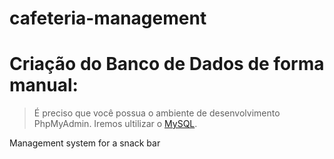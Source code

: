 # cafeteria-management
# Criação do Banco de Dados de forma manual:

> É preciso que você possua o ambiente de desenvolvimento PhpMyAdmin. Iremos ultilizar o [MySQL](MySQL.md).

Management system for a snack bar
